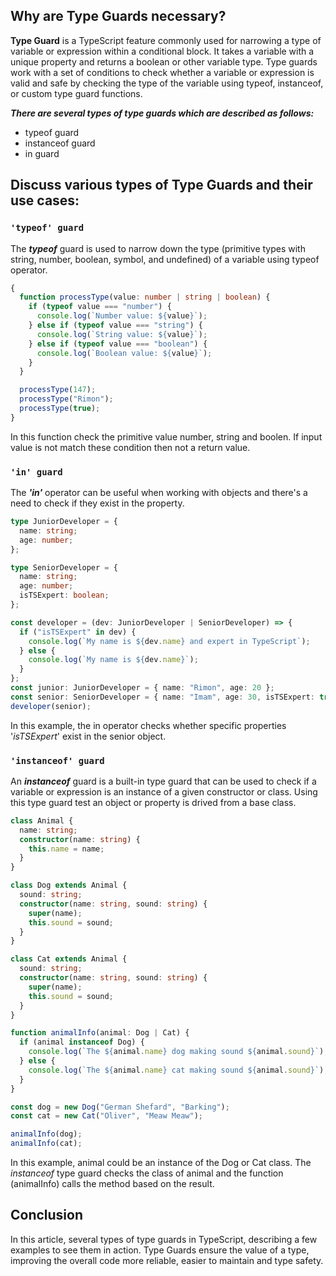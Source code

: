 ## Why are Type Guards necessary?

**Type Guard** is a TypeScript feature commonly used for narrowing a type of variable or expression within a conditional block. It takes a variable with a unique property and returns a boolean or other variable type. Type guards work with a set of conditions to check whether a variable or expression is valid and safe by checking the type of the variable using typeof, instanceof, or custom type guard functions.

**_There are several types of type guards which are described as follows:_**

- typeof guard
- instanceof guard
- in guard

## Discuss various types of Type Guards and their use cases:

### `'typeof' guard `

The **_typeof_** guard is used to narrow down the type (primitive types with string, number, boolean, symbol, and undefined) of a variable using typeof operator.

```typescript
{
  function processType(value: number | string | boolean) {
    if (typeof value === "number") {
      console.log(`Number value: ${value}`);
    } else if (typeof value === "string") {
      console.log(`String value: ${value}`);
    } else if (typeof value === "boolean") {
      console.log(`Boolean value: ${value}`);
    }
  }

  processType(147);
  processType("Rimon");
  processType(true);
}
```

In this function check the primitive value number, string and boolen. If input value is not match these condition then not a return value.

### `'in' guard `

The **_'in'_** operator can be useful when working with objects and there's a need to check if they exist in the property.

```typescript
type JuniorDeveloper = {
  name: string;
  age: number;
};

type SeniorDeveloper = {
  name: string;
  age: number;
  isTSExpert: boolean;
};

const developer = (dev: JuniorDeveloper | SeniorDeveloper) => {
  if ("isTSExpert" in dev) {
    console.log(`My name is ${dev.name} and expert in TypeScript`);
  } else {
    console.log(`My name is ${dev.name}`);
  }
};
const junior: JuniorDeveloper = { name: "Rimon", age: 20 };
const senior: SeniorDeveloper = { name: "Imam", age: 30, isTSExpert: true };
developer(senior);
```

In this example, the in operator checks whether specific properties '_isTSExpert_' exist in the senior object.

### `'instanceof' guard `

An **_instanceof_** guard is a built-in type guard that can be used to check if a variable or expression is an instance of a given constructor or class. Using this type guard test an object or property is drived from a base class.

```typescript
class Animal {
  name: string;
  constructor(name: string) {
    this.name = name;
  }
}

class Dog extends Animal {
  sound: string;
  constructor(name: string, sound: string) {
    super(name);
    this.sound = sound;
  }
}

class Cat extends Animal {
  sound: string;
  constructor(name: string, sound: string) {
    super(name);
    this.sound = sound;
  }
}

function animalInfo(animal: Dog | Cat) {
  if (animal instanceof Dog) {
    console.log(`The ${animal.name} dog making sound ${animal.sound}`);
  } else {
    console.log(`The ${animal.name} cat making sound ${animal.sound}`);
  }
}

const dog = new Dog("German Shefard", "Barking");
const cat = new Cat("Oliver", "Meaw Meaw");

animalInfo(dog);
animalInfo(cat);
```

In this example, animal could be an instance of the Dog or Cat class. The _instanceof_ type guard checks the class of animal and the function (animalInfo) calls the method based on the result.

## Conclusion

In this article, several types of type guards in TypeScript, describing a few examples to see them in action. Type Guards ensure the value of a type, improving the overall code more reliable, easier to maintain and type safety.
